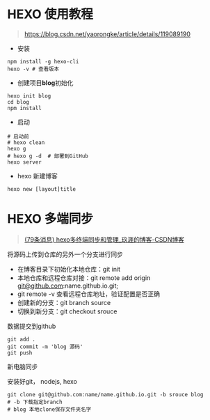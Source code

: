 # HEXO 使用教程

> https://blog.csdn.net/yaorongke/article/details/119089190

- 安装
``` npm
npm install -g hexo-cli
hexo -v # 查看版本
```

- 创建项目**blog**初始化
``` npm
hexo init blog
cd blog
npm install
```

- 启动
```
# 启动前
# hexo clean
hexo g
# hexo g -d  # 部署到GitHub
hexo server
```

- hexo 新建博客
```
hexo new [layout]title
```

  

# HEXO 多端同步

> [(79条消息) hexo多终端同步和管理_玖涯的博客-CSDN博客](https://blog.csdn.net/nineya_com/article/details/103535192)

将源码上传到仓库的另外一个分支进行同步

- 在博客目录下初始化本地仓库：git init
- 本地仓库和远程仓库对接：git remote add origin git@github.com:name.github.io.git;
- git remote -v 查看远程仓库地址，验证配置是否正确
- 创建新的分支：git branch source
- 切换到新分支：git checkout srouce

数据提交到github

```
git add .
git commit -m 'blog 源码'
git push
```

新电脑同步

安装好git， nodejs,  hexo

```
git clone git@github.com:name/name.github.io.git -b srouce blog
# -b 下载指定branch
# blog 本地clone保存文件夹名字
```

